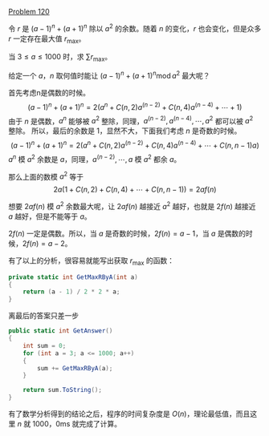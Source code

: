 [Problem 120](http://projecteuler.net/problem=120 "Problem 120 - Project Euler")

令 $r$ 是 $(a-1)^n + (a+1)^n$ 除以 $a^2$ 的余数。随着 $n$ 的变化，$r$ 也会变化，但是众多 $r$ 一定存在最大值 $r_{\text{max}}$。

当 $3\leq a\leq 1000$ 时，求 $\sum r_{\text{max}}$。

给定一个 $a，n$ 取何值时能让 $(a-1)^n + (a+1)^n \operatorname{mod} a^2$ 最大呢？

首先考虑n是偶数的时候。
$$(a-1)^n + (a+1)^n  
=2(a^n + C(n,2)a^{(n-2)} + C(n,4)a^{(n-4)} + \cdots + 1)$$
由于 $n$ 是偶数，$a^n$ 能够被 $a^2$ 整除，同理，$a^{(n-2)}, a^{(n-4)},\cdots ,a^2$ 都可以被 $a^2$ 整除。
所以，最后的余数是 1，显然不大，下面我们考虑 $n$ 是奇数的时候。
$$(a-1)^n + (a+1)^n  
= 2(a^n + C(n,2)a^{(n-2)} + C(n,4)a^{(n-4)} + \cdots + C(n,n-1)a)$$
$a^n$ 模 $a^2$ 余数是 $a$，同理，$a^{(n-2)},\cdots,a$ 模 $a^2$ 都余 $a$。

那么上面的数模 $a^2$ 等于
$$2a(1+C(n,2)+C(n,4)+\cdots+C(n,n-1)) = 2af(n)$$

想要 $2af(n)$ 模 $a^2$ 余数最大呢，让 $2af(n)$ 越接近 $a^2$ 越好，也就是 $2f(n)$ 越接近 $a$ 越好，但是不能等于 $a$。

$2f(n)$ 一定是偶数。所以，当 $a$ 是奇数的时候，$2f(n)=a-1$，当 $a$ 是偶数的时候，$2f(n)=a-2$。

有了以上的分析，很容易就能写出获取 $r_{\text{max}}$ 的函数：
``` csharp
private static int GetMaxRByA(int a)
{
	return (a - 1) / 2 * 2 * a;
}
```

离最后的答案只差一步
``` csharp
public static int GetAnswer()
{
    int sum = 0;
    for (int a = 3; a <= 1000; a++)
    {
        sum += GetMaxRByA(a);
    }

    return sum.ToString();
}
```

有了数学分析得到的结论之后，程序的时间复杂度是 $O(n)$，理论最低值，而且这里 $n$ 就 1000，0ms 就完成了计算。

